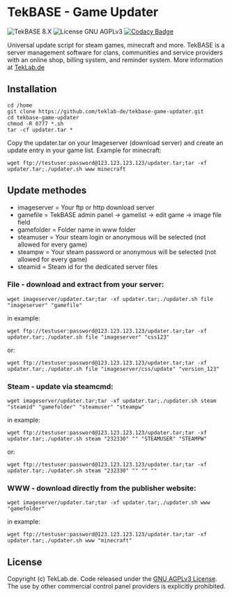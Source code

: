 # TekBASE - Game Updater
![TekBASE 8.X](https://img.shields.io/badge/TekBASE-8.X-green.svg) ![License GNU AGPLv3](https://img.shields.io/badge/License-GNU_AGPLv3-blue.svg) [![Codacy Badge](https://api.codacy.com/project/badge/Grade/3f6e095c84d94be0ae55bc4e1daa61bb)](https://www.codacy.com/manual/ch.frankenstein/tekbase-game-updater?utm_source=github.com&amp;utm_medium=referral&amp;utm_content=teklab-de/tekbase-game-updater&amp;utm_campaign=Badge_Grade)

Universal update script for steam games, minecraft and more. TekBASE is a server management software for clans, communities and service providers with an online shop, billing system, and reminder system. More information at [TekLab.de](https://teklab.de)

## Installation
```
cd /home
git clone https://github.com/teklab-de/tekbase-game-updater.git
cd tekbase-game-updater
chmod -R 0777 *.sh
tar -cf updater.tar *
```

Copy the updater.tar on your Imageserver (download server) and create an update entry in your game list. Example for minecraft: 
```
wget ftp://testuser:password@123.123.123.123/updater.tar;tar -xf updater.tar;./updater.sh www minecraft
```

## Update methodes
* imageserver = Your ftp or http download server
* gamefile = TekBASE admin panel -> gamelist -> edit game -> image file field
* gamefolder = Folder name in www folder
* steamuser = Your steam login or anonymous will be selected (not allowed for every game)
* steampw = Your steam password or anonymous will be selected (not allowed for every game)
* steamid = Steam id for the dedicated server files

### File - download and extract from your server:
```
wget imageserver/updater.tar;tar -xf updater.tar;./updater.sh file "imageserver" "gamefile"
```
in example:
```
wget ftp://testuser:password@123.123.123.123/updater.tar;tar -xf updater.tar;./updater.sh file "imageserver" "css123"
```
or:
```
wget ftp://testuser:password@123.123.123.123/updater.tar;tar -xf updater.tar;./updater.sh file "imageserver/css/update" "version_123"
```

### Steam - update via steamcmd:
```
wget imageserver/updater.tar;tar -xf updater.tar;./updater.sh steam "steamid" "gamefolder" "steamuser" "steampw"
```
in example:
```
wget ftp://testuser:password@123.123.123.123/updater.tar;tar -xf updater.tar;./updater.sh steam "232330" "" "STEAMUSER" "STEAMPW"
```
or:
```
wget ftp://testuser:password@123.123.123.123/updater.tar;tar -xf updater.tar;./updater.sh steam "232330" "" "" ""
```

### WWW - download directly from the publisher website:
```
wget imageserver/updater.tar;tar -xf updater.tar;./updater.sh www "gamefolder"
```
in example:
```
wget ftp://testuser:password@123.123.123.123/updater.tar;tar -xf updater.tar;./updater.sh www "minecraft"
```

## License
Copyright (c) TekLab.de. Code released under the [GNU AGPLv3 License](https://github.com/teklab-de/tekbase-game-updater/blob/master/LICENSE). The use by other commercial control panel providers is explicitly prohibited.
